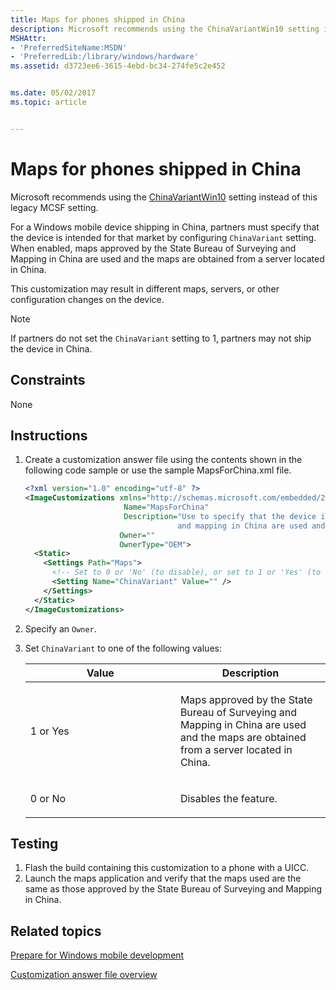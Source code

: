 ```yaml
---
title: Maps for phones shipped in China
description: Microsoft recommends using the ChinaVariantWin10 setting instead of this legacy MCSF setting.For a Windows mobile device shipping in China, partners must specify that the device is intended for that market by configuring ChinaVariant setting.
MSHAttr:
- 'PreferredSiteName:MSDN'
- 'PreferredLib:/library/windows/hardware'
ms.assetid: d3723ee6-3615-4ebd-bc34-274fe5c2e452


ms.date: 05/02/2017
ms.topic: article


---
```

# Maps for phones shipped in China

Microsoft recommends using the [ChinaVariantWin10](https://docs.microsoft.com/en-us/windows/configuration/wcd/wcd-maps#chinavariantwin10) setting instead of this legacy MCSF setting.

For a Windows mobile device shipping in China, partners must specify that the device is intended for that market by configuring `ChinaVariant` setting. When enabled, maps approved by the State Bureau of Surveying and Mapping in China are used and the maps are obtained from a server located in China.

This customization may result in different maps, servers, or other configuration changes on the device.

> [!Note]
> If partners do not set the `ChinaVariant` setting to 1, partners may not ship the device in China.

## <a href="" id="constraints---none"></a>Constraints

None

## <a href="" id="instructions-"></a>Instructions

1. Create a customization answer file using the contents shown in the following code sample or use the sample MapsForChina.xml file.

   ```xml
   <?xml version="1.0" encoding="utf-8" ?>
   <ImageCustomizations xmlns="http://schemas.microsoft.com/embedded/2004/10/ImageUpdate"
                         Name="MapsForChina"
                         Description="Use to specify that the device is instended for shipping in China. When enabled, maps approved by the State Burue of Surveying and Mapping
                                     and mapping in China are used and the maps are obtained froma  server located in China."
                        Owner=""
                        OwnerType="OEM">
     <Static>
       <Settings Path="Maps">
         <!-- Set to 0 or 'No' (to disable), or set to 1 or 'Yes' (to enable maps for China) -->
         <Setting Name="ChinaVariant" Value="" />
       </Settings>
     </Static>
   </ImageCustomizations>
   ```

1. Specify an `Owner`.
1. Set `ChinaVariant` to one of the following values:

    <table>
    <colgroup>
    <col width="50%" />
    <col width="50%" />
    </colgroup>
    <thead>
    <tr class="header">
    <th>Value</th>
    <th>Description</th>
    </tr>
    </thead>
    <tbody>
    <tr class="odd">
    <td><p>1 or Yes</p></td>
    <td><p>Maps approved by the State Bureau of Surveying and Mapping in China are used and the maps are obtained from a server located in China.</p></td>
    </tr>
    <tr class="even">
    <td><p>0 or No</p></td>
    <td><p>Disables the feature.</p></td>
    </tr>
    </tbody>
    </table>

## <a href="" id="testing-"></a>Testing

1. Flash the build containing this customization to a phone with a UICC.
1. Launch the maps application and verify that the maps used are the same as those approved by the State Bureau of Surveying and Mapping in China.

## Related topics

[Prepare for Windows mobile development](https://docs.microsoft.com/en-us/windows-hardware/manufacture/mobile/preparing-for-windows-mobile-development)

[Customization answer file overview](https://docs.microsoft.com/en-us/windows-hardware/customize/mobile/mcsf/customization-answer-file)

